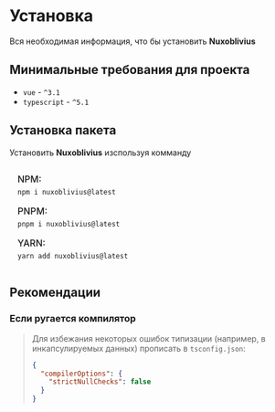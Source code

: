 # Установка

Вся необходимая информация, что бы установить **Nuxoblivius**

## Минимальные требования для проекта

- `vue` - `^3.1`
- `typescript` - `^5.1`

## Установка пакета

Установить **Nuxoblivius** изспользуя комманду

<section style="padding: 1em; padding-bottom: 0.1em; background: var(--vp-c-bg-elv); border-radius: 12px;">
  <div>
    <span style="color: var(--vp-c-text-2); display: block; margin-bottom: -8px; font-size: 16px; font-weight: 500; text-transform: uppercase;">
      npm:
    </span>

```shell
npm i nuxoblivius@latest
```

  </div>

  <div>
    <span style="color: var(--vp-c-text-2); display: block; margin-bottom: -8px; margin-top: 1em; font-size: 16px; font-weight: 500; text-transform: uppercase;">
      pnpm:
    </span>

```shell
pnpm i nuxoblivius@latest
```

  </div>

  <div>
    <span style="color: var(--vp-c-text-2); display: block; margin-bottom: -8px; margin-top: 1em; font-size: 16px; font-weight: 500; text-transform: uppercase;">
      yarn:
    </span>

```shell
yarn add nuxoblivius@latest
```

  </div>
</section>

## Рекомендации

### Если ругается компилятор <Badge type="warning" text="Не рекомендуется" />

> Для избежания некоторых ошибок типизации (например, в инкапсулируемых данных) прописать в `tsconfig.json`:
>
> ```json
> {
>   "compilerOptions": {
>     "strictNullChecks": false
>   }
> }
> ```
